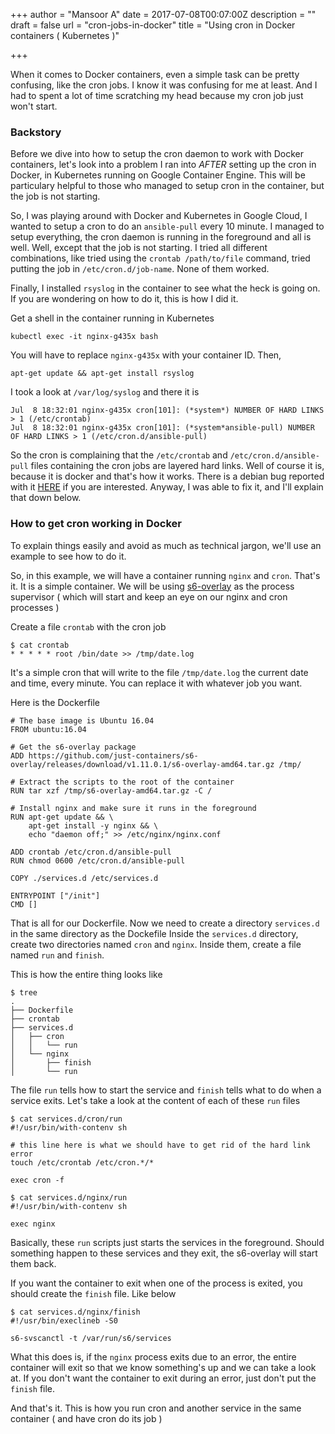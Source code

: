 +++
author = "Mansoor A"
date = 2017-07-08T00:07:00Z
description = ""
draft = false
url = "cron-jobs-in-docker"
title = "Using cron in Docker containers ( Kubernetes )"

+++


When it comes to Docker containers, even a simple task can be pretty confusing, like the cron jobs.
I know it was confusing for me at least. And I had to spent a lot of time scratching my head because my cron job just won't start.

### Backstory
Before we dive into how to setup the cron daemon to work with Docker containers, let's look into a problem I ran into *AFTER* setting up the cron in Docker, in Kubernetes running on Google Container Engine. This will be particulary helpful to those who managed to setup cron in the container, but the job is not starting.

So, I was playing around with Docker and Kubernetes in Google Cloud, I wanted to setup a cron to do an `ansible-pull` every 10 minute. 
I managed to setup everything, the cron daemon is running in the foreground and all is well. Well, except that the job is not starting. 
I tried all different combinations, like tried using the `crontab /path/to/file` command, tried putting the job in `/etc/cron.d/job-name`.
None of them worked.

Finally, I installed `rsyslog` in the container to see what the heck is going on. If you are wondering on how to do it, this is how I did it.

Get a shell in the container running in Kubernetes
```
kubectl exec -it nginx-g435x bash
```
You will have to replace `nginx-g435x` with your container ID. 
Then,
```
apt-get update && apt-get install rsyslog
```
I took a look at `/var/log/syslog` and there it is
```
Jul  8 18:32:01 nginx-g435x cron[101]: (*system*) NUMBER OF HARD LINKS > 1 (/etc/crontab)
Jul  8 18:32:01 nginx-g435x cron[101]: (*system*ansible-pull) NUMBER OF HARD LINKS > 1 (/etc/cron.d/ansible-pull)
```
So the cron is complaining that the `/etc/crontab` and `/etc/cron.d/ansible-pull` files containing the cron jobs are layered hard links.
Well of course it is, because it is docker and that's how it works. There is a debian bug reported with it [HERE](https://bugs.debian.org/cgi-bin/bugreport.cgi?bug=647193) if you are interested. Anyway, I was able to fix it, and I'll explain that down below.

### How to get cron working in Docker
To explain things easily and avoid as much as technical jargon, we'll use an example to see how to do it.

So, in this example, we will have a container running `nginx` and `cron`. That's it. It is a simple container. 
We will be using [s6-overlay](https://github.com/just-containers/s6-overlay) as the process supervisor ( which will start and keep an eye on our nginx and cron processes )

Create a file `crontab` with the cron job
```
$ cat crontab
* * * * * root /bin/date >> /tmp/date.log 
```
It's a simple cron that will write to the file `/tmp/date.log` the current date and time, every minute. You can replace it with whatever job you want.


Here is the Dockerfile

```
# The base image is Ubuntu 16.04
FROM ubuntu:16.04

# Get the s6-overlay package
ADD https://github.com/just-containers/s6-overlay/releases/download/v1.11.0.1/s6-overlay-amd64.tar.gz /tmp/

# Extract the scripts to the root of the container
RUN tar xzf /tmp/s6-overlay-amd64.tar.gz -C /

# Install nginx and make sure it runs in the foreground
RUN apt-get update && \
    apt-get install -y nginx && \
    echo "daemon off;" >> /etc/nginx/nginx.conf

ADD crontab /etc/cron.d/ansible-pull
RUN chmod 0600 /etc/cron.d/ansible-pull

COPY ./services.d /etc/services.d

ENTRYPOINT ["/init"]
CMD []
```
That is all for our Dockerfile. Now we need to create a directory `services.d` in the same directory as the Dockefile
Inside the `services.d` directory, create two directories named `cron` and `nginx`. Inside them, create a file named `run` and `finish`.

This is how the entire thing looks like
```
$ tree
.
├── Dockerfile
├── crontab
├── services.d
│   ├── cron
│   │   └── run
│   └── nginx
│       ├── finish
│       └── run
```

The file `run` tells how to start the service and `finish` tells what to do when a service exits.
Let's take a look at the content of each of these `run` files
```
$ cat services.d/cron/run
#!/usr/bin/with-contenv sh

# this line here is what we should have to get rid of the hard link error
touch /etc/crontab /etc/cron.*/*

exec cron -f
```

```
$ cat services.d/nginx/run
#!/usr/bin/with-contenv sh

exec nginx
```

Basically, these `run` scripts just starts the services in the foreground. Should something happen to these services and they exit, the s6-overlay will start them back. 

If you want the container to exit when one of the process is exited, you should create the `finish` file. Like below

```
$ cat services.d/nginx/finish
#!/usr/bin/execlineb -S0

s6-svscanctl -t /var/run/s6/services
```

What this does is, if the `nginx` process exits due to an error, the entire container will exit so that we know something's up and we can take a look at.
If you don't want the container to exit during an error, just don't put the `finish` file.


And that's it. This is how you run cron and another service in the same container ( and have cron do its job )

